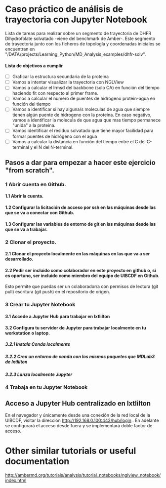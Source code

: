 # Caso práctico de análisis de trayectoria con Jupyter Notebook

Lista de tareas para realizar sobre un segmento de trayectoria de DHFR
Dihydrofolate solvatado -viene del benchmark de Amber-. Este segmento de
trayectoria junto con los ficheros de topología y coordenadas iniciales se
encuentran en "/DATA/projects/Learning_Python/MD_Analysis_examples/dhfr-solv".

#### Lista de objetivos a cumplir

- [ ] Graficar la estructura secundaria de la proteina
- [ ] Vamos a intentar visualizar la trayectoria con NGLView
- [ ] Vamos a calcular el lrmsd del backbone (solo CA) en función del tiempo haciendo fit con respecto al primer frame.
- [ ] Vamos a calcular el numero de puentes de hidrógeno protein-agua en función del tiempo
- [ ] Vamos a identificar si hay alguna/s moleculas de agua que siempre tienen algún puente de hidrogeno con la proteina. En caso negativo, vamos a identificar la molecula de que agua que mas tiempo permanece "unida" a la proteina.
- [ ] Vamos identificar el residuo solvatado que tiene mayor facilidad para formar puentes de hidrógeno con el agua
- [ ] Vamos a calcular la distancia en función del tiempo entre el C del C-terminal y el N del N-terminal.

## Pasos a dar para empezar a hacer este ejercicio "from scratch".

### 1 Abrir cuenta en Github.

#### 1.1 Abrir la cuenta.

#### 1.2 Configurar la licitación de acceso por ssh en las máquinas desde las que se va a conectar con Github.

#### 1.3 Configurar las variables de entorno de git en las máquinas desde las que se va a trabajar.

### 2 Clonar el proyecto.

#### 2.1 Clonar el proyecto localmente en las máquinas en las que va a ser desarrollado.

#### 2.2 Pedir ser incluido como colaborador en este proyecto en github o, si es oportuno, ser incluido como miembro del equipo de UIBCDF en Github.
Esto permite que puedas ser un colaborador/a con permisos de lectura (git pull) escritura (git push) en el repositorio de origen.

### 3 Crear tu Jupyter Notebook

#### 3.1 Accede a Jupyter Hub para trabajar en Ixtlilton

#### 3.2 Configura tu servidor de Jupyter para trabajar localmente en tu workstation o laptop.

##### 3.2.1 Instala Conda localmente

##### 3.2.2 Crea un entorno de conda con los mismos paquetes que MDLab3 de Ixtlilton

##### 3.2.3 Lanza localmente Jupyter

### 4 Trabaja en tu Jupyter Notebook

## Acceso a Jupyter Hub centralizado en Ixtlilton

En el navegador y únicamente desde una conexión de la red local de la UIBCDF, visitar la dirección http://192.168.0.100:443/hub/login .
En adelante se configurará el acceso desde fuera y se implementará doble factor de acceso.


# Other similar tutorials or useful documentation

http://ambermd.org/tutorials/analysis/tutorial_notebooks/nglview_notebook/index.html
